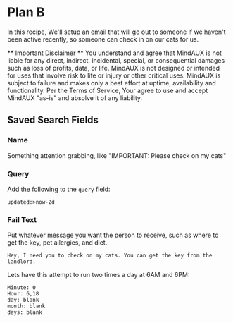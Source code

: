 # Plan B

In this recipe, We'll setup an email that will go out to someone if we haven't been active recently, so someone can check in on our cats for us.

** Important Disclaimer ** You understand and agree that MindAUX is not liable for any direct, indirect, incidental, special, or consequential damages such as loss of profits, data, or life.
 MindAUX is not designed or intended for uses that involve risk to life or injury or other critical uses. MindAUX is subject to failure and makes only a best effort at uptime, availability and functionality. Per the Terms of Service, Your agree to use and accept MindAUX "as-is" and absolve it of any liability.

## Saved Search Fields

### Name

Something attention grabbing, like "IMPORTANT: Please check on my cats"

### Query

Add the following to the `query` field:

    updated:>now-2d

### Fail Text

Put whatever message you want the person to receive, such as where to get the key, pet allergies, and diet.

    Hey, I need you to check on my cats. You can get the key from the landlord.

Lets have this attempt to run two times a day at 6AM and 6PM:

    Minute: 0
    Hour: 6,18
    day: blank
    month: blank
    days: blank
